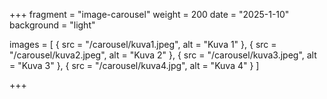 +++
fragment = "image-carousel"
weight = 200
date = "2025-1-10"
background = "light"

images = [
  { src = "/carousel/kuva1.jpeg", alt = "Kuva 1" },
  { src = "/carousel/kuva2.jpeg", alt = "Kuva 2" },
  { src = "/carousel/kuva3.jpeg", alt = "Kuva 3" },
  { src = "/carousel/kuva4.jpg", alt = "Kuva 4" }
]

+++